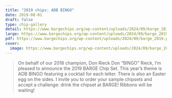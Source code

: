 ```yaml
---
title: "2019 chips: ADB BINGO"
date: 2019-08-01
draft: false
type: chip-gallery
detail: https://www.bargechips.org/wp-content/uploads/2024/09/barge_2019_detail.png
large: https://www.bargechips.org/wp-content/uploads/2024/09/barge_2019.jpg
pdf: https://www.bargechips.org/wp-content/uploads/2024/09/barge_2019.pdf
cover:
  image: https://www.bargechips.org/wp-content/uploads/2024/09/barge_2019_detail.png
---
```


> On behalf of our 2018 champion, Don Rieck Don “BINGO” Rieck, I’m pleased to
> announce the 2019 BARGE Chip Set. This year’s theme is ADB BINGO featuring a
> cocktail for each letter. There is also an Easter egg on the sides. I invite
> you to order your sample chipsets and accept a challenge: drink the chipset
> at BARGE! Ribbons will be waiting!
